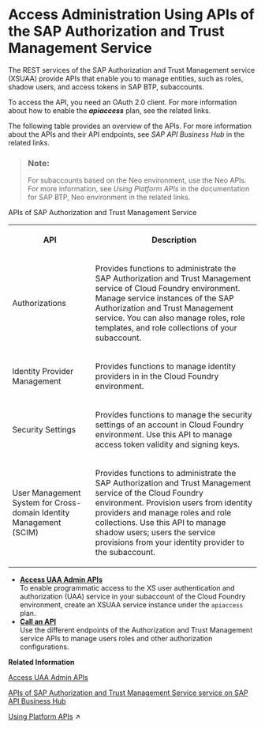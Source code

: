 <!-- loiodcb3bfd09c4b465e9d6f599485c5b6de -->

# Access Administration Using APIs of the SAP Authorization and Trust Management Service

The REST services of the SAP Authorization and Trust Management service \(XSUAA\) provide APIs that enable you to manage entities, such as roles, shadow users, and access tokens in SAP BTP, subaccounts.

To access the API, you need an OAuth 2.0 client. For more information about how to enable the ***apiaccess*** plan, see the related links.

The following table provides an overview of the APIs. For more information about the APIs and their API endpoints, see *SAP API Business Hub* in the related links.

> ### Note:  
> For subaccounts based on the Neo environment, use the Neo APIs. For more information, see *Using Platform APIs* in the documentation for SAP BTP, Neo environment in the related links.

<a name="loiodcb3bfd09c4b465e9d6f599485c5b6de__table_spm_rty_4mb"/>APIs of SAP Authorization and Trust Management Service


<table>
<tr>
<th>

API



</th>
<th>

Description



</th>
</tr>
<tr>
<td>

Authorizations



</td>
<td>

Provides functions to administrate the SAP Authorization and Trust Management service of Cloud Foundry environment. Manage service instances of the SAP Authorization and Trust Management service. You can also manage roles, role templates, and role collections of your subaccount.



</td>
</tr>
<tr>
<td>

Identity Provider Management



</td>
<td>

Provides functions to manage identity providers in in the Cloud Foundry environment.



</td>
</tr>
<tr>
<td>

Security Settings



</td>
<td>

Provides functions to manage the security settings of an account in Cloud Foundry environment. Use this API to manage access token validity and signing keys.



</td>
</tr>
<tr>
<td>

User Management System for Cross-domain Identity Management \(SCIM\)



</td>
<td>

Provides functions to administrate the SAP Authorization and Trust Management service of the Cloud Foundry environment. Provision users from identity providers and manage roles and role collections. Use this API to manage shadow users; users the service provisions from your identity provider to the subaccount.



</td>
</tr>
</table>

-   **[Access UAA Admin APIs](Access_UAA_Admin_APIs_ebc9113.md "To enable programmatic access to the XS user authentication and authorization (UAA) service in your subaccount of the Cloud
                                Foundry environment, create an XSUAA service instance under the
			apiaccess plan.")**  
To enable programmatic access to the XS user authentication and authorization \(UAA\) service in your subaccount of the Cloud Foundry environment, create an XSUAA service instance under the `apiaccess` plan.
-   **[Call an API](Call_an_API_764abf2.md "Use the different endpoints of the Authorization and Trust Management service APIs to manage users roles and other authorization
		configurations.")**  
Use the different endpoints of the Authorization and Trust Management service APIs to manage users roles and other authorization configurations.

**Related Information**  


[Access UAA Admin APIs](Access_UAA_Admin_APIs_ebc9113.md "To enable programmatic access to the XS user authentication and authorization (UAA) service in your subaccount of the Cloud Foundry environment, create an XSUAA service instance under the apiaccess plan.")

[APIs of SAP Authorization and Trust Management Service service on SAP API Business Hub](https://api.sap.com/package/authtrustmgmnt)

[Using Platform APIs](https://help.sap.com/viewer/ea72206b834e4ace9cd834feed6c0e09/Cloud/en-US/392af9d162694d6595499f1549978aa6.html "Platform APIs are protected with OAuth 2.0 client credentials. Create an OAuth client and obtain an access token to call the platform API methods.") :arrow_upper_right:

